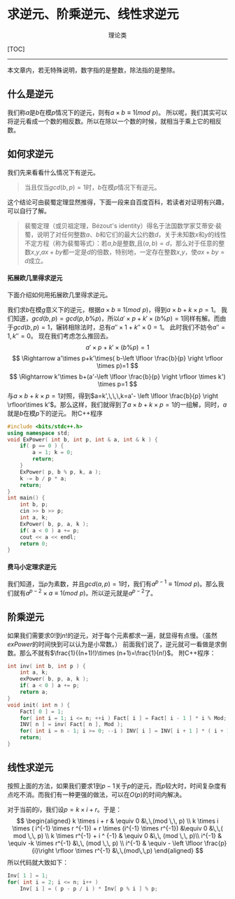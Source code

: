 # 求逆元、阶乘逆元、线性求逆元

<center>理论类</center>

[TOC]

---
本文章内，若无特殊说明，数字指的是整数，除法指的是整除。
## 什么是逆元
我们称$a$是$b$在模$p$情况下的逆元，则有$a \times b \equiv  1 ( mod\,\,p)$。
所以呢，我们其实可以将逆元看成一个数的相反数。所以在除以一个数的时候，就相当于乘上它的相反数。
## 如何求逆元
我们先来看看什么情况下有逆元。
 > 当且仅当$gcd(b,p)=1$时，$b$在模$p$情况下有逆元。

这个结论可由裴蜀定理显然推得，下面一段来自百度百科，若读者对证明有兴趣，可以自行了解。
 > 裴蜀定理（或贝祖定理，Bézout's identity）得名于法国数学家艾蒂安·裴蜀，说明了对任何整数$a$、$b$和它们的最大公约数$d$，关于未知数$x$和$y$的线性不定方程（称为裴蜀等式）：若$a$,$b$是整数,且$(a,b)=d$，那么对于任意的整数$x$,$y$,$ax+by$都一定是$d$的倍数，特别地，一定存在整数$x$,$y$，使$ax+by=d$成立。

#### 拓展欧几里得求逆元

下面介绍如何用拓展欧几里得求逆元。

我们求$b$在模$g$意义下的逆元，根据$a \times b \equiv  1 ( mod\,\,p)$，得到$a\times b + k\times p = 1$。
我们知道，$gcd(b,p)=gcd(p,b \% p)$，所以$a'\times p+k'\times (b \% p)=1$同样有解。而由于$gcd(b,p)=1$，辗转相除法时，总有$a''\times 1 + k'' \times 0 = 1$。
此时我们不妨令$a''=1,k''=0$。
现在我们考虑怎么推回去。
$$
a'\times p+k'\times (b \% p)=1
$$
$$
\Rightarrow a'\times p+k'\times( b-\left \lfloor \frac{b}{p} \right \rfloor \times p)=1
$$
$$
\Rightarrow k'\times b+(a'-\left \lfloor \frac{b}{p} \right \rfloor \times k') \times p=1
$$
与$a\times b + k\times p = 1$对照，得到$a=k',\,\,\,k=a'- \left \lfloor \frac{b}{p} \right \rfloor\times k'$。那么这样，我们就得到了$a\times b + k\times p = 1$的一组解，同时，$a$就是$b$在模$p$下的逆元。
附C++程序

```C++
#include <bits/stdc++.h>
using namespace std;
void ExPower( int b, int p, int & a, int & k ) {
    if( p == 0 ) {
        a = 1; k = 0;
        return;
    }
    ExPower( p, b % p, k, a );
    k -= b / p * a;
    return;
}
int main() {
    int b, p;
    cin >> b >> p;
    int a, k;
    ExPower( b, p, a, k );
    if( a < 0 ) a += p;
    cout << a << endl;
    return 0;
}
```

#### 费马小定理求逆元

我们知道，当$p$为素数，并且$gcd(a,p)=1$时，我们有$a^{p-1} \equiv 1 (mod\,\,p)$。那么我们就有$a^{p-2}\times a \equiv 1(mod \,\, p)$。所以逆元就是$a^{p-2}$了。

## 阶乘逆元

如果我们需要求$0!$到$n!$的逆元，对于每个元素都求一遍，就显得有点慢。（虽然$exPower$的时间快到可以认为是小常数。）
前面我们说了，逆元就可一看做是求倒数。那么不就有$\frac{1}{(n+1)!}\times (n+1)=\frac{1}{n!}$。
附C++程序：
```C++
int inv( int b, int p ) {
    int a, k;
    exPower( b, p, a, k );
    if( a < 0 ) a += p;
    return a;
}
void init( int n ) {
    Fact[ 0 ] = 1;
    for( int i = 1; i <= n; ++i ) Fact[ i ] = Fact[ i - 1 ] * i % Mod;
    INV[ n ] = inv( Fact[ n ], Mod );
    for( int i = n - 1; i >= 0; --i ) INV[ i ] = INV[ i + 1 ] * ( i + 1 ) % Mod;
    return;
}
```

## 线性求逆元

按照上面的方法，如果我们要求$1$到$p-1$关于$p$的逆元，而$p$较大时，时间复杂度有点吃不消。而我们有一种更强的做法，可以在$O(p)$的时间内解决。

对于当前的$i$，我们设$p=k\times i+r$。于是：
$$
\begin{aligned}
k \times i + r & \equiv   0  &\,\,(mod \,\, p) \\
k \times i \times ( i^{-1} \times r ^{-1}) + r \times (i^{-1} \times r^{-1}) &\equiv 0 &\,\,( mod \,\, p) \\
k \times r^{-1} + i ^ {-1} & \equiv 0 &\,\, (mod \,\, p)\\
i^{-1} & \equiv -k \times r^{-1} &\,\, (mod \,\, p) \\
i^{-1} & \equiv - \left \lfloor \frac{p}{i}\right \rfloor \times r^{-1} &\,\,(mod\,\,p)
\end{aligned}
$$
所以代码就大致如下：

```C++
Inv[ 1 ] = 1;
for( int i = 2; i <= n; i++ )
	Inv[ i ] = ( p - p / i ) * Inv[ p % i ] % p;
```

